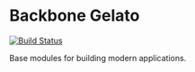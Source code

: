 # Backbone Gelato

[![Build Status](https://travis-ci.org/mcfarljw/gelato-framework.svg?branch=master)](https://travis-ci.org/mcfarljw/gelato-framework)

Base modules for building modern applications.
